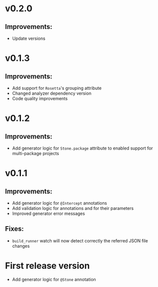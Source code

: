 # v0.2.0

## Improvements:
* Update versions

# v0.1.3

## Improvements:
* Add support for `Rosetta`'s grouping attribute
* Changed analyzer dependency version
* Code quality improvements

# v0.1.2

## Improvements:
* Add generator logic for `Stone.package` attribute to enabled support for multi-package projects

# v0.1.1

## Improvements:
* Add generator logic for `@Intercept` annotations
* Add validation logic for annotations and for their parameters
* Improved generator error messages 

## Fixes:
* `build_runner` watch will now detect correctly the referred JSON file changes

# First release version

* Add generator logic for `@Stone` annotation
